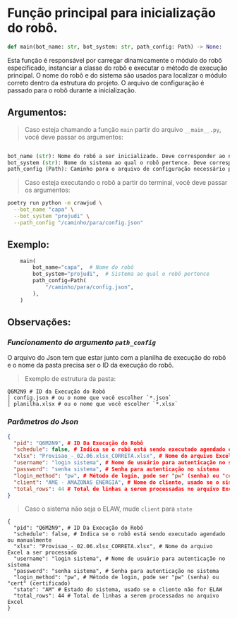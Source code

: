 # Função principal para inicialização do robô.

```python
def main(bot_name: str, bot_system: str, path_config: Path) -> None:
```

Esta função é responsável por carregar dinamicamente o módulo do robô especificado,
instanciar a classe do robô e executar o método de execução principal.
O nome do robô e do sistema são usados para localizar o módulo correto
dentro da estrutura do projeto. O arquivo de configuração é passado para o
robô durante a inicialização.

## Argumentos:

> Caso esteja chamando a função `main` partir do arquivo `__main__.py`, você deve passar os argumentos:

```python

bot_name (str): Nome do robô a ser inicializado. Deve corresponder ao nome do módulo do robô.
bot_system (str): Nome do sistema ao qual o robô pertence. Deve corresponder ao diretório do sistema.
path_config (Path): Caminho para o arquivo de configuração necessário para inicializar o robô.

```

> Caso esteja executando o robô a partir do terminal, você deve passar os argumentos:

```bash
poetry run python -m crawjud \
  --bot_name "capa" \
  --bot_system "projudi" \
  --path_config "/caminho/para/config.json"
```

## Exemplo:

```python
    main(
        bot_name="capa",  # Nome do robô
        bot_system="projudi",  # Sistema ao qual o robô pertence
        path_config=Path(
            "/caminho/para/config.json",
        ),
    )
```

## Observações:

### _Funcionamento do argumento `path_config`_

O arquivo do Json tem que estar junto com a planilha de execução do robô e o nome da pasta precisa ser o ID da execução do robô.

> Exemplo de estrutura da pasta:

    Q6M2N9 # ID da Execução do Robô
    │ config.json # ou o nome que você escolher `*.json`
    │ planilha.xlsx # ou o nome que você escolher `*.xlsx`

### _Parâmetros do Json_

```json
{
  "pid": "Q6M2N9", # ID Da Execução do Robô
  "schedule": false, # Indica se o robô está sendo executado agendado ou manualmente
  "xlsx": "Provisao_-_02.06.xlsx_CORRETA.xlsx", # Nome do arquivo Excel a ser processado
  "username": "login sistema", # Nome de usuário para autenticação no sistema
  "password": "senha sistema", # Senha para autenticação no sistema
  "login_method": "pw", # Método de login, pode ser "pw" (senha) ou "cert" (certificado)
  "client": "AME - AMAZONAS ENERGIA", # Nome do cliente, usado se o sistema for ELAW
  "total_rows": 44 # Total de linhas a serem processadas no arquivo Excel
}

```

> Caso o sistema não seja o ELAW, mude `client` para `state`

```jsonc
{
  "pid": "Q6M2N9", # ID Da Execução do Robô
  "schedule": false, # Indica se o robô está sendo executado agendado ou manualmente
  "xlsx": "Provisao_-_02.06.xlsx_CORRETA.xlsx", # Nome do arquivo Excel a ser processado
  "username": "login sistema", # Nome de usuário para autenticação no sistema
  "password": "senha sistema", # Senha para autenticação no sistema
  "login_method": "pw", # Método de login, pode ser "pw" (senha) ou "cert" (certificado)
  "state": "AM" # Estado do sistema, usado se o cliente não for ELAW
  "total_rows": 44 # Total de linhas a serem processadas no arquivo Excel
}

```
